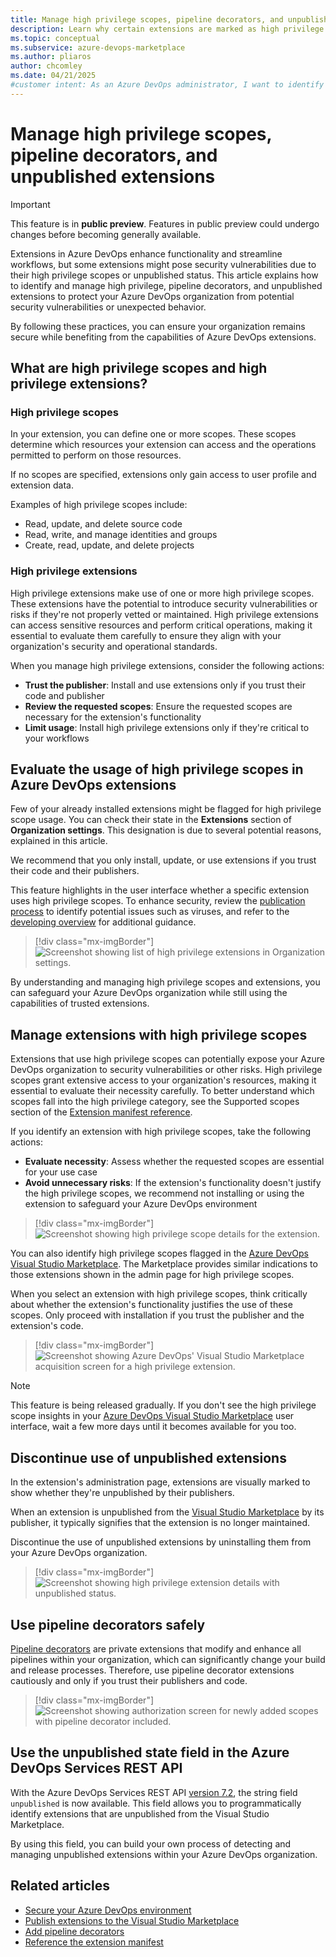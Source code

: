 ```yaml
---
title: Manage high privilege scopes, pipeline decorators, and unpublished extensions
description: Learn why certain extensions are marked as high privilege and unpublished and how to best manage them in your Azure DevOps organization.
ms.topic: conceptual
ms.subservice: azure-devops-marketplace
ms.author: pliaros
author: chcomley
ms.date: 04/21/2025
#customer intent: As an Azure DevOps administrator, I want to identify and manage high privilege, pipeline decorators, and unpublished extensions so that I can protect my organization from potential security vulnerabilities and other unexpected behaviour.
---
```


# Manage high privilege scopes, pipeline decorators, and unpublished extensions

> [!IMPORTANT]
> This feature is in **public preview**. Features in public preview could undergo changes before becoming generally available.

Extensions in Azure DevOps enhance functionality and streamline workflows, but some extensions might pose security vulnerabilities due to their high privilege scopes or unpublished status. This article explains how to identify and manage high privilege, pipeline decorators, and unpublished extensions to protect your Azure DevOps organization from potential security vulnerabilities or unexpected behavior.

By following these practices, you can ensure your organization remains secure while benefiting from the capabilities of Azure DevOps extensions.

## What are high privilege scopes and high privilege extensions?

### High privilege scopes

In your extension, you can define one or more scopes. These scopes determine which resources your extension can access and the operations permitted to perform on those resources.

If no scopes are specified, extensions only gain access to user profile and extension data.

Examples of high privilege scopes include:
- Read, update, and delete source code
- Read, write, and manage identities and groups
- Create, read, update, and delete projects

### High privilege extensions

High privilege extensions make use of one or more high privilege scopes. These extensions have the potential to introduce security vulnerabilities or risks if they're not properly vetted or maintained. High privilege extensions can access sensitive resources and perform critical operations, making it essential to evaluate them carefully to ensure they align with your organization's security and operational standards.

When you manage high privilege extensions, consider the following actions:
- **Trust the publisher**: Install and use extensions only if you trust their code and publisher
- **Review the requested scopes**: Ensure the requested scopes are necessary for the extension's functionality
- **Limit usage**: Install high privilege extensions only if they're critical to your workflows

## Evaluate the usage of high privilege scopes in Azure DevOps extensions

Few of your already installed extensions might be flagged for high privilege scope usage. You can check their state in the **Extensions** section of **Organization settings**. This designation is due to several potential reasons, explained in this article.

We recommend that you only install, update, or use extensions if you trust their code and their publishers.

This feature highlights in the user interface whether a specific extension uses high privilege scopes. To enhance security, review the [publication process](../extend/publish/overview.md) to identify potential issues such as viruses, and refer to the [developing overview](../extend/overview.md) for additional guidance.

> [!div class="mx-imgBorder"]  
> ![Screenshot showing list of high privilege extensions in Organization settings.](media/high-privilege-extensions/extension-list.png)

By understanding and managing high privilege scopes and extensions, you can safeguard your Azure DevOps organization while still using the capabilities of trusted extensions.

## Manage extensions with high privilege scopes

Extensions that use high privilege scopes can potentially expose your Azure DevOps organization to security vulnerabilities or other risks. High privilege scopes grant extensive access to your organization's resources, making it essential to evaluate their necessity carefully. To better understand which scopes fall into the high privilege category, see the Supported scopes section of the [Extension manifest reference](../extend/develop/manifest.md).

If you identify an extension with high privilege scopes, take the following actions:
- **Evaluate necessity**: Assess whether the requested scopes are essential for your use case
- **Avoid unnecessary risks**: If the extension's functionality doesn't justify the high privilege scopes, we recommend not installing or using the extension to safeguard your Azure DevOps environment

> [!div class="mx-imgBorder"]  
> ![Screenshot showing high privilege scope details for the extension.](media/high-privilege-extensions/details-scopes.png)

You can also identify high privilege scopes flagged in the [Azure DevOps Visual Studio Marketplace](https://marketplace.visualstudio.com/azuredevops). The Marketplace provides similar indications to those extensions shown in the admin page for high privilege scopes. 

When you select an extension with high privilege scopes, think critically about whether the extension's functionality justifies the use of these scopes. Only proceed with installation if you trust the publisher and the extension's code.

> [!div class="mx-imgBorder"]  
> ![Screenshot showing Azure DevOps' Visual Studio Marketplace acquisition screen for a high privilege extension.](media/high-privilege-extensions/acquisition-pipeline.png)

> [!NOTE]
> This feature is being released gradually. If you don't see the high privilege scope insights in your [Azure DevOps Visual Studio Marketplace](https://marketplace.visualstudio.com/azuredevops) user interface, wait a few more days until it becomes available for you too.

## Discontinue use of unpublished extensions

In the extension's administration page, extensions are visually marked to show whether they're unpublished by their publishers.

When an extension is unpublished from the [Visual Studio Marketplace](https://marketplace.visualstudio.com/) by its publisher, it typically signifies that the extension is no longer maintained.

Discontinue the use of unpublished extensions by uninstalling them from your Azure DevOps organization.

> [!div class="mx-imgBorder"]  
> ![Screenshot showing high privilege extension details with unpublished status.](media/high-privilege-extensions/details-scopes.png)

## Use pipeline decorators safely

[Pipeline decorators](../extend/develop/add-pipeline-decorator.md) are private extensions that modify and enhance all pipelines within your organization, which can significantly change your build and release processes. Therefore, use pipeline decorator extensions cautiously and only if you trust their publishers and code.

> [!div class="mx-imgBorder"]  
> ![Screenshot showing authorization screen for newly added scopes with pipeline decorator included.](media/high-privilege-extensions/auth-scopes.png)

## Use the unpublished state field in the Azure DevOps Services REST API

With the Azure DevOps Services REST API [version 7.2](/rest/api/azure/devops/extensionmanagement/installed-extensions/list?view=azure-devops-rest-7.2&tabs=HTTP#extensionstateflags&preserve-view=true), the string field `unpublished` is now available. This field allows you to programmatically identify extensions that are unpublished from the Visual Studio Marketplace. 

By using this field, you can build your own process of detecting and managing unpublished extensions within your Azure DevOps organization.

## Related articles

- [Secure your Azure DevOps environment](../organizations/security/security-overview.md)
- [Publish extensions to the Visual Studio Marketplace](../extend/publish/overview.md)
- [Add pipeline decorators](../extend/develop/add-pipeline-decorator.md)
- [Reference the extension manifest](../extend/develop/manifest.md)
